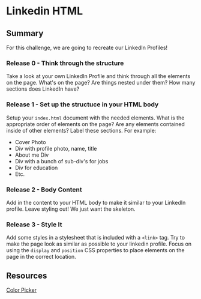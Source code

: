# Linkedin HTML

## Summary
For this challenge, we are going to recreate our LinkedIn Profiles! 

### Release 0 - Think through the structure
Take a look at your own LinkedIn Profile and think through all the elements on the page. What's on the page? Are things nested under them? How many sections does LinkedIn have?

### Release 1 - Set up the structuce in your HTML body
Setup your `index.html` document with the needed elements. What is the appropriate order of elements on the page? Are any elements contained inside of other elements? Label these sections. For example:
- Cover Photo
- Div with profile photo, name, title
- About me Div
- Div with a bunch of sub-div's for jobs
- Div for education
- Etc.

### Release 2 - Body Content
Add in the content to your HTML body to make it similar to your LinkedIn profile. Leave styling out! We just want the skeleton.

### Release 3 - Style It
Add some styles in a stylesheet that is included with a `<link>` tag. Try to make the page look as similar as possible to your linkedin profile. Focus on using the `display` and `position` CSS properties to place elements on the page in the correct location.

## Resources
[Color Picker](https://chrome.google.com/webstore/detail/colorzilla/bhlhnicpbhignbdhedgjhgdocnmhomnp?hl=en)